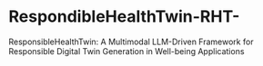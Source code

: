 # RespondibleHealthTwin-RHT-
ResponsibleHealthTwin: A Multimodal LLM-Driven Framework for Responsible Digital Twin Generation in Well-being Applications
